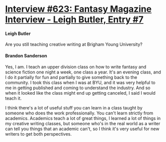 # [Interview #623: Fantasy Magazine Interview - Leigh Butler, Entry #7](https://www.theoryland.com/intvmain.php?i=623#7)

#### Leigh Butler

Are you still teaching creative writing at Brigham Young University?

#### Brandon Sanderson

Yes, I am. I teach an upper division class on how to write fantasy and science fiction one night a week, one class a year. It's an evening class, and I do it partially for fun and partially to give something back to the community. I took this class when I was at BYU, and it was very helpful to me in getting published and coming to understand the industry. And so when it looked like the class might end up getting canceled, I said I would teach it.

I think there's a lot of useful stuff you can learn in a class taught by someone who does the work professionally. You can't learn strictly from academics. Academics teach a lot of great things, I learned a lot of things in my creative writing classes, but someone who's in the real world as a writer can tell you things that an academic can't, so I think it's very useful for new writers to get both perspectives.

